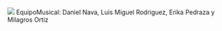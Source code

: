 # 
![](https://github.com/SIS-111-2023-UCB-Paralelo-2/Equipo-Dinamita/blob/main/gr%C3%A1ficos/Team%20DynamiteBanner.gif)
EquipoMusical: Daniel Nava,  Luis Miguel Rodriguez, Erika Pedraza y Milagros Ortiz 
